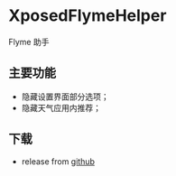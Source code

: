 # XposedFlymeHelper
Flyme 助手

## 主要功能  

+ 隐藏设置界面部分选项；  
+ 隐藏天气应用内推荐；

## 下载  

- release from [github](https://github.com/wuxiaosu/XposedFlymeHelper/releases)  